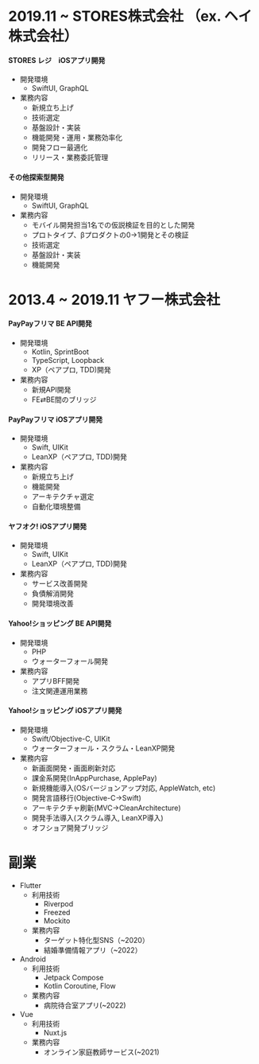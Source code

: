 # 2019.11 ~ STORES株式会社 （ex. ヘイ株式会社）

#### STORES レジ　iOSアプリ開発

- 開発環境
  - SwiftUI, GraphQL
- 業務内容
  - 新規立ち上げ
  - 技術選定
  - 基盤設計・実装
  - 機能開発・運用・業務効率化
  - 開発フロー最適化
  - リリース・業務委託管理

#### その他探索型開発

- 開発環境
  - SwiftUI, GraphQL
- 業務内容
  - モバイル開発担当1名での仮説検証を目的とした開発
  - プロトタイプ、βプロダクトの0→1開発とその検証
  - 技術選定
  - 基盤設計・実装
  - 機能開発

# 2013.4 ~ 2019.11 ヤフー株式会社

#### PayPayフリマ BE API開発

- 開発環境
  - Kotlin, SprintBoot
  - TypeScript, Loopback
  - XP（ペアプロ, TDD)開発
- 業務内容
  - 新規API開発
  - FE⇄BE間のブリッジ

#### PayPayフリマ iOSアプリ開発

- 開発環境
  - Swift, UIKit
  - LeanXP（ペアプロ, TDD)開発
- 業務内容
  - 新規立ち上げ
  - 機能開発
  - アーキテクチャ選定
  - 自動化環境整備

#### ヤフオク! iOSアプリ開発

- 開発環境
  - Swift, UIKit
  - LeanXP（ペアプロ, TDD)開発
- 業務内容
  - サービス改善開発
  - 負債解消開発
  - 開発環境改善

#### Yahoo!ショッピング BE API開発

- 開発環境
  - PHP
  - ウォーターフォール開発
- 業務内容
  - アプリBFF開発
  - 注文関連運用業務

#### Yahoo!ショッピング iOSアプリ開発

- 開発環境
  - Swift/Objective-C, UIKit
  - ウォーターフォール・スクラム・LeanXP開発
- 業務内容
  - 新画面開発・画面刷新対応
  - 課金系開発(InAppPurchase, ApplePay)
  - 新規機能導入(OSバージョンアップ対応, AppleWatch, etc)
  - 開発言語移行(Objective-C→Swift)
  - アーキテクチャ刷新(MVC→CleanArchitecture)
  - 開発手法導入(スクラム導入, LeanXP導入)
  - オフショア開発ブリッジ

# 副業

- Flutter
  - 利用技術
    - Riverpod
    - Freezed
    - Mockito
  - 業務内容
    - ターゲット特化型SNS（~2020）
    - 結婚準備情報アプリ（~2022）
- Android
  - 利用技術
    - Jetpack Compose
    - Kotlin Coroutine, Flow
  - 業務内容
    - 病院待合室アプリ(~2022)
- Vue
  - 利用技術
    - Nuxt.js
  - 業務内容
    - オンライン家庭教師サービス(~2021)
